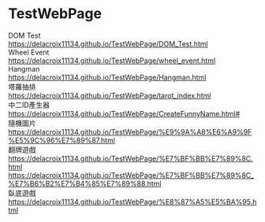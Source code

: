 # TestWebPage
DOM Test<br>
https://delacroix11134.github.io/TestWebPage/DOM_Test.html<br>
Wheel Event<br>
https://delacroix11134.github.io/TestWebPage/wheel_event.html<br>
Hangman<br>
https://delacroix11134.github.io/TestWebPage/Hangman.html<br>
塔羅抽排<br>
https://delacroix11134.github.io/TestWebPage/tarot_index.html<br>
中二ID產生器<br>
https://delacroix11134.github.io/TestWebPage/CreateFunnyName.html#<br>
隨機圖片<br>
https://delacroix11134.github.io/TestWebPage/%E9%9A%A8%E6%A9%9F%E5%9C%96%E7%89%87.html<br>
翻牌遊戲<br>
https://delacroix11134.github.io/TestWebPage/%E7%BF%BB%E7%89%8C.html<br>
https://delacroix11134.github.io/TestWebPage/%E7%BF%BB%E7%89%8C_%E7%B6%B2%E7%B4%85%E7%89%88.html<br>
臥底遊戲<br>
https://delacroix11134.github.io/TestWebPage/%E8%87%A5%E5%BA%95.html<br>
